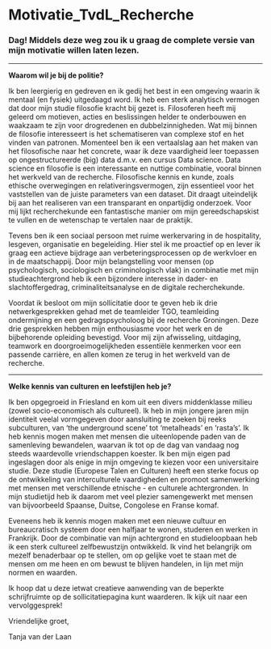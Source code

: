 # Motivatie_TvdL_Recherche
### Dag! Middels deze weg zou ik u graag de complete versie van mijn motivatie willen laten lezen.
***
**Waarom wil je bij de politie?**

Ik ben leergierig en gedreven en ik gedij het best in een omgeving waarin ik mentaal (en fysiek) uitgedaagd word. Ik heb een sterk analytisch vermogen dat door mijn studie filosofie kracht bij gezet is. Filosoferen heeft mij geleerd om motieven, acties en beslissingen helder te onderbouwen en waakzaam te zijn voor drogredenen en dubbelzinnigheden. Wat mij binnen de filosofie interesseert is het schematiseren van complexe stof en het vinden van patronen. Momenteel ben ik een vertaalslag aan het maken van het filosofische naar het concrete, waar ik deze vaardigheid leer toepassen op ongestructureerde (big) data d.m.v. een cursus Data science. Data science en filosofie is een interessante en nuttige combinatie, vooral binnen het werkveld van de recherche. Filosofische kennis en kunde, zoals ethische overwegingen en relativeringsvermogen, zijn essentieel voor het vaststellen van de juiste parameters van een dataset. Dit draagt uiteindelijk bij aan het realiseren van een transparant en onpartijdig onderzoek. Voor mij lijkt recherchekunde een fantastische manier om mijn gereedschapskist te vullen en de wetenschap te vertalen naar de praktijk.

Tevens ben ik een sociaal persoon met ruime werkervaring in de hospitality, lesgeven, organisatie en begeleiding. Hier stel ik me proactief op en lever ik graag een actieve bijdrage aan verbeteringsprocessen op de werkvloer en in de maatschappij. Door mijn belangstelling voor mensen (op psychologisch, sociologisch en criminologisch vlak) in combinatie met mijn studieachtergrond heb ik een bijzondere interesse in dader- en slachtoffergedrag, criminaliteitsanalyse en de digitale recherchekunde. 

Voordat ik besloot om mijn sollicitatie door te geven heb ik drie netwerkgesprekken gehad met de teamleider TGO, teamleiding ondermijning en een gedragspsycholoog bij de recherche Groningen. Deze drie gesprekken hebben mijn enthousiasme voor het werk en de bijbehorende opleiding bevestigd. Voor mij zijn afwisseling, uitdaging, teamwork en doorgroeimogelijkheden essentiële kenmerken voor een passende carrière, en allen komen ze terug in het werkveld van de recherche.

***
**Welke kennis van culturen en leefstijlen heb je?**

Ik ben opgegroeid in Friesland en kom uit een divers middenklasse milieu (zowel socio-economisch als cultureel). Ik heb in mijn jongere jaren mijn identiteit veelal vormgegeven door aansluiting te zoeken bij reeks subculturen, van ‘the underground scene’ tot ‘metalheads’ en ‘rasta’s’. Ik heb kennis mogen maken met mensen die uiteenlopende paden van de samenleving bewandelen, waarvan ik tot op de dag van vandaag nog steeds waardevolle vriendschappen koester. Ik ben mijn eigen pad ingeslagen door als enige in mijn omgeving te kiezen voor een universitaire studie. Deze studie (Europese Talen en Culturen) heeft een sterke focus op de ontwikkeling van interculturele vaardigheden en promoot samenwerking met mensen met verschillende etnische - en culturele achtergronden. In mijn studietijd heb ik daarom met veel plezier samengewerkt met mensen van bijvoorbeeld Spaanse, Duitse, Congolese en Franse komaf. 

Eveneens heb ik kennis mogen maken met een nieuwe cultuur en bureaucratisch systeem door een halfjaar te wonen, studeren en werken in Frankrijk. Door de combinatie van mijn achtergrond en studieloopbaan heb ik een sterk cultureel zelfbewustzijn ontwikkeld. Ik vind het belangrijk om mezelf benaderbaar op te stellen, om op gelijke voet te staan met de mensen om me heen en om bewust te blijven handelen, in lijn met mijn normen en waarden. 

Ik hoop dat u deze ietwat creatieve aanwending van de beperkte schrijfruimte op de sollicitatiepagina kunt waarderen. Ik kijk uit naar een vervolggesprek!

Vriendelijke groet,

Tanja van der Laan 

